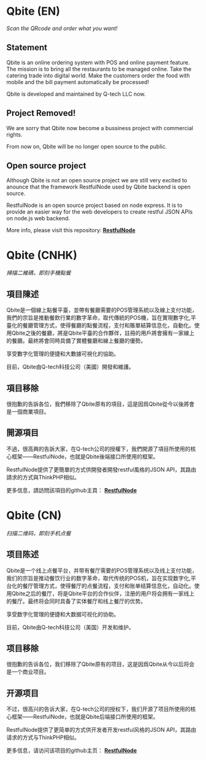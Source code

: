 # Qbite (EN)

*Scan the QRcode and order what you want!*

## Statement

Qbite is an online ordering system with POS and online payment feature. The mission is to bring all the restaurants to be managed online. Take the catering trade into digital world. Make the customers order the food with mobile and the bill payment automatically be processed!

Qbite is developed and maintained by Q-tech LLC now.

## Project Removed!

We are sorry that Qbite now become a bussiness project with commercial rights.

From now on, Qbite will be no longer open source to the public.

## Open source project

Although Qbite is not an open source project we are still very excited to anounce that the framework RestfulNode used by Qbite backend is open source.

RestfulNode is an open source project based on node express.
It is to provide an easier way for the web developers to create restful JSON APIs on node.js web backend.

More info, please visit this repository: [**RestfulNode**](https://github.com/devilyouwei/RestfulNode)


# Qbite (CNHK)

*掃描二維碼，即刻手機點餐*

## 項目陳述

Qbite是一個線上點餐平臺，並帶有餐廳需要的POS管理系統以及線上支付功能，我們的宗旨是推動餐飲行業的數字革命，取代傳統的POS機，旨在實現數字化,平臺化的餐廳管理方式，使得餐廳的點餐流程，支付和賬單結算信息化，自動化。使用Qbite之後的餐廳，將是Qbite平臺的合作夥伴，註冊的用戶將會擁有一家線上的餐廳。最終將會同時具備了實體餐廳和線上餐廳的優勢。

享受數字化管理的便捷和大數據可視化的協助。

目前，Qbite由Q-tech科技公司（美國）開發和維護。

## 項目移除

很抱歉的告訴各位，我們移除了Qbite原有的項目，這是因爲Qbite從今以後將會是一個商業項目。

## 開源項目

不過，很高興的告訴大家，在Q-tech公司的授權下，我們開源了項目所使用的核心框架——RestfulNode，也就是Qbite後端接口所使用的框架。

RestfulNode提供了更簡單的方式供開發者開發restful風格的JSON API，其路由請求的方式與ThinkPHP相似。

更多信息，請訪問該項目的github主頁： [**RestfulNode**](https://github.com/devilyouwei/RestfulNode)


# Qbite (CN)

*扫描二维码，即刻手机点餐*

## 项目陈述

Qbite是一个线上点餐平台，并带有餐厅需要的POS管理系统以及线上支付功能，我们的宗旨是推动餐饮行业的数字革命，取代传统的POS机，旨在实现数字化,平台化的餐厅管理方式，使得餐厅的点餐流程，支付和账单结算信息化，自动化。使用Qbite之后的餐厅，将是Qbite平台的合作伙伴，注册的用户将会拥有一家线上的餐厅。最终将会同时具备了实体餐厅和线上餐厅的优势。

享受数字化管理的便捷和大数据可视化的协助。

目前，Qbite由Q-tech科技公司（美国）开发和维护。

## 项目移除

很抱歉的告诉各位，我们移除了Qbite原有的项目，这是因爲Qbite从今以后将会是一个商业项目。

## 开源项目

不过，很高兴的告诉大家，在Q-tech公司的授权下，我们开源了项目所使用的核心框架——RestfulNode，也就是Qbite后端接口所使用的框架。

RestfulNode提供了更简单的方式供开发者开发restful风格的JSON API，其路由请求的方式与ThinkPHP相似。

更多信息，请访问该项目的github主页： [**RestfulNode**](https://github.com/devilyouwei/RestfulNode)
